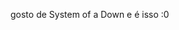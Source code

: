 gosto de System of a Down e é isso :0
<!---
Rebs-Sch/Rebs-Sch is a ✨ special ✨ repository because its `README.md` (this file) appears on your GitHub profile.
You can click the Preview link to take a look at your changes.
--->
